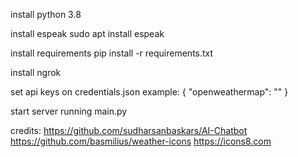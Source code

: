 install python 3.8

install espeak
sudo apt install espeak

install requirements
pip install -r requirements.txt

install ngrok

set api keys on credentials.json
example:
{
  "openweathermap": ""
}

start server running main.py

credits:
https://github.com/sudharsanbaskars/AI-Chatbot
https://github.com/basmilius/weather-icons
https://icons8.com